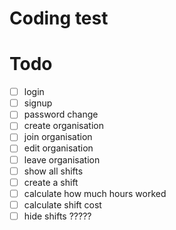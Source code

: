# Coding test

# Todo

- [ ] login 
- [ ] signup
- [ ] password change
- [ ] create organisation
- [ ] join organisation
- [ ] edit organisation
- [ ] leave organisation
- [ ] show all shifts 
- [ ] create a shift
- [ ] calculate how much hours worked
- [ ] calculate shift cost
- [ ] hide shifts ?????